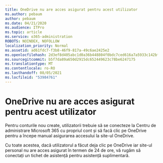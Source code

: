 ```yaml
---
title: OneDrive nu are acces asigurat pentru acest utilizator
ms.author: pebaum
author: pebaum
ms.date: 04/21/2020
ms.audience: ITPro
ms.topic: article
ms.service: o365-administration
ROBOTS: NOINDEX, NOFOLLOW
localization_priority: Normal
ms.assetid: ad61fdc7-f3b8-46f9-817a-49c6ae2425e2
ms.openlocfilehash: 2d3ef8d405abc1d0a36b448804f0bdc7ced616a7a5933c142bfd3dd7e4596bd0
ms.sourcegitcommit: b5f7da89a650d2915dc652449623c78be6247175
ms.translationtype: MT
ms.contentlocale: ro-RO
ms.lasthandoff: 08/05/2021
ms.locfileid: "53984761"
---
```

# <a name="onedrive-is-not-provisioned-for-this-user"></a>OneDrive nu are acces asigurat pentru acest utilizator

Pentru conturile nou create, utilizatorii trebuie să se conecteze la Centru de administrare Microsoft 365 cu propriul cont și să facă clic pe OneDrive pentru a începe manual asigurarea accesului la site-ul OneDrive.
  
Cu toate acestea, dacă utilizatorul a făcut deja clic pe OneDrive iar site-ul personal nu are acces asigurat în termen de 24 de ore, vă rugăm să conectați un tichet de asistență pentru asistență suplimentară.
  

